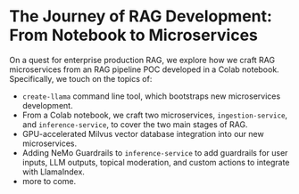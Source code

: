 # The Journey of RAG Development: From Notebook to Microservices

On a quest for enterprise production RAG, we explore how we craft RAG microservices from an RAG pipeline POC developed in a Colab notebook. Specifically, we touch on the topics of:
- `create-llama` command line tool, which bootstraps new microservices development.
- From a Colab notebook, we craft two microservices, `ingestion-service`, and `inference-service`, to cover the two main stages of RAG.
- GPU-accelerated Milvus vector database integration into our new microservices.
- Adding NeMo Guardrails to `inference-service` to add guardrails for user inputs, LLM outputs, topical moderation, and custom actions to integrate with LlamaIndex.
- more to come.

  


